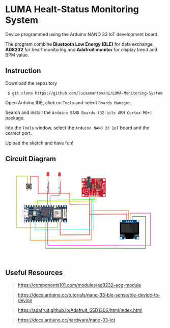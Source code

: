 # LUMA Healt-Status Monitoring System

Device programmed using the Arduino NANO 33 IoT development board.

The program combine **Bluetooth Low Energy (BLE)** for data exchange, **AD8232** for heart monitoring and **Adafruit monitor** for display trend and BPM value.

## Instruction
Download the repository
```
 $ git clone https://github.com/lucaamantovani/LUMA-Monitoring-System
```
Open Arduino IDE, click on `Tools` and select `Boards Manager`.

Search and install the `Arduino SAMD Boards (32-bits ARM Cortex-M0+)` package.

Into the `Tools` window, select the `Arduino NANO 33 IoT` board and the correct port.

Upload the sketch and have fun!

## Circuit Diagram

![alt text](LUMA-MS/Circuit_Diagram.png)


## Useful Resources

> https://components101.com/modules/ad8232-ecg-module

> https://docs.arduino.cc/tutorials/nano-33-ble-sense/ble-device-to-device

> https://adafruit.github.io/Adafruit_SSD1306/html/index.html

> https://docs.arduino.cc/hardware/nano-33-iot


